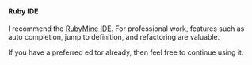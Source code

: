 #### Ruby IDE

I recommend the [RubyMine IDE](http://www.jetbrains.com/ruby/whatsnew/index.html).
For professional work, features such as auto completion, jump to definition,
and refactoring are valuable.

If you have a preferred editor already, then feel free to continue using it.